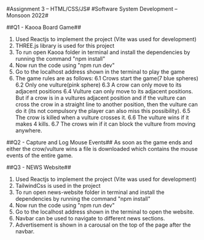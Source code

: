 #Assignment 3 – HTML/CSS/JS#
#Software System Development – Monsoon 2022#

##Q1 - Kaooa Board Game##
1. Used Reactjs to implement the project (Vite was used for development)
2. THREE.js library is used for this project
3. To run open Kaooa folder in terminal and install the dependencies by running the command "npm install"
4. Now run the code using "npm run dev"
5. Go to the localhost address shown in the terminal to play the game
6. The game rules are 	as follows:
	6.1 Crows start the game(7 blue spheres)
	6.2 Only one vulture(pink sphere)
	6.3 A crow can only move to its adjacent positions
	6.4 Vulture can only move to its adjacent positions. But
	    if a crow is in a vultures adjacent position and if the vulture
	    can cross the crow in a straight line to another position, then 
	    the vulture can do it (its not compulsory the player can also miss this possibility).
	6.5 The crow is killed when a vulture crosses it.
	6.6 The vulture wins if it makes 4 kills.
	6.7 The crows win if it can block the vulture from moving anywhere.
	
##Q2 - Capture and Log Mouse Events##
As soon as the game ends and either the crow/vulture wins a file is downloaded
which contains the mouse events of the entire game.

##Q3 - NEWS Website##
1. Used Reactjs to implement the project (Vite was used for development)
2. TailwindCss is used in the project
3. To run open news-website folder in terminal and install the dependencies by running the command "npm install"
4. Now run the code using "npm run dev"
5. Go to the localhost address shown in the terminal to open the website.
6. Navbar can be used to navigate to different news sections.
7. Advertisement is shown in a carousal on the top of the page after the navbar.
 

